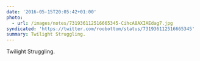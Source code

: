 ```yaml
---
date: '2016-05-15T20:05:42+01:00'
photo:
  - url: /images/notes/731936112516665345-CihcA8AXIAEdag7.jpg
syndicated: 'https://twitter.com/roobottom/status/731936112516665345'
summary: Twilight Struggling.
---
```

Twilight Struggling. 
